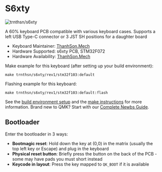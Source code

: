 # S6xty

![trnthsn/s6xty](https://i.imgur.com/Rny9gh9.png)

A 60% keyboard PCB compatible with various keyboard cases. Supports a left USB Type-C connector or 3 JST SH positions for a daughter board

* Keyboard Maintainer: [ThanhSon.Mech](https://github.com/trnthsn)
* Hardware Supported: s6xty PCB, STM32F072
* Hardware Availability: [ThanhSon.Mech](https://www.facebook.com/ThanhSon.mech)

Make example for this keyboard (after setting up your build environment):

    make trnthsn/s6xty/rev1/stm32f103:default

Flashing example for this keyboard:

    make trnthsn/s6xty/rev1/stm32f103:default:flash

See the [build environment setup](https://docs.qmk.fm/#/getting_started_build_tools) and the [make instructions](https://docs.qmk.fm/#/getting_started_make_guide) for more information. Brand new to QMK? Start with our [Complete Newbs Guide](https://docs.qmk.fm/#/newbs).

## Bootloader

Enter the bootloader in 3 ways:

* **Bootmagic reset**: Hold down the key at (0,0) in the matrix (usually the top left key or Escape) and plug in the keyboard
* **Physical reset button**: Briefly press the button on the back of the PCB - some may have pads you must short instead
* **Keycode in layout**: Press the key mapped to `QK_BOOT` if it is available
